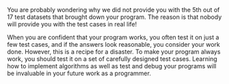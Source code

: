You are probably wondering why we did not provide you with the 5th out of 17 test datasets that brought down your program. The reason is that nobody will provide you with the test cases in real life!

When you are confident that your program works, you often test it on
just a few test cases, and if the answers look reasonable, you consider your
work done. However, this is a recipe for a disaster. To make your program
always work, you should test it on a set of carefully designed test cases.
Learning how to implement algorithms as well as test and debug your
programs will be invaluable in your future work as a programmer.
